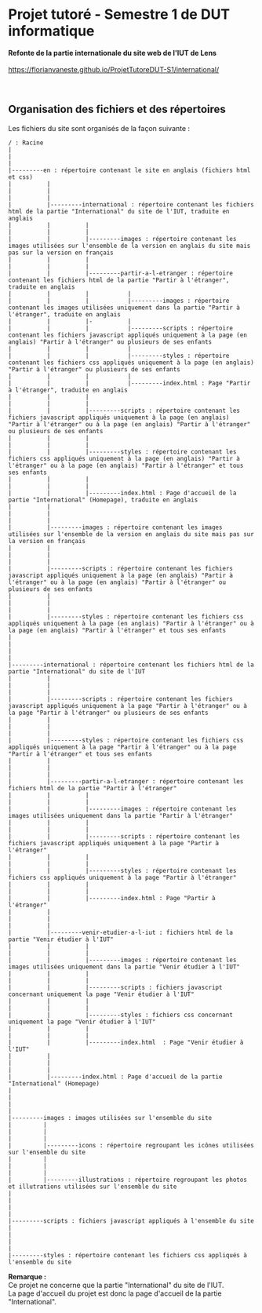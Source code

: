# Projet tutoré - Semestre 1 de DUT informatique

**Refonte de la partie internationale du site web de l'IUT de Lens**<br/><br/>
https://florianvaneste.github.io/ProjetTutoreDUT-S1/international/

<br/>

## Organisation des fichiers et des répertoires

Les fichiers du site sont organisés de la façon suivante :

    / : Racine
    |
    |
    |
    |---------en : répertoire contenant le site en anglais (fichiers html et css)
    |          |
    |          |
    |          |
    |          |---------international : répertoire contenant les fichiers html de la partie "International" du site de l'IUT, traduite en anglais
    |          |          |
    |          |          |
    |          |          |---------images : répertoire contenant les images utilisées sur l'ensemble de la version en anglais du site mais pas sur la version en français
    |          |          |
    |          |          |
    |          |          |---------partir-a-l-etranger : répertoire contenant les fichiers html de la partie "Partir à l'étranger", traduite en anglais
    |          |          |           |
    |          |          |           |---------images : répertoire contenant les images utilisées uniquement dans la partie "Partir à l'étranger", traduite en anglais
    |          |          |-          |
    |          |          |           |---------scripts : répertoire contenant les fichiers javascript appliqués uniquement à la page (en anglais) "Partir à l'étranger" ou plusieurs de ses enfants
    |          |          |           |
    |          |          |           |---------styles : répertoire contenant les fichiers css appliqués uniquement à la page (en anglais) "Partir à l'étranger" ou plusieurs de ses enfants
    |          |          |           |
    |          |          |           |---------index.html : Page "Partir à l'étranger", traduite en anglais
    |          |          |
    |          |          |
    |          |          |---------scripts : répertoire contenant les fichiers javascript appliqués uniquement à la page (en anglais) "Partir à l'étranger" ou à la page (en anglais) "Partir à l'étranger" ou plusieurs de ses enfants
    |          |          |
    |          |          |
    |          |          |---------styles : répertoire contenant les fichiers css appliqués uniquement à la page (en anglais) "Partir à l'étranger" ou à la page (en anglais) "Partir à l'étranger" et tous ses enfants
    |          |          |
    |          |          |
    |          |          |---------index.html : Page d'accueil de la partie "International" (Homepage), traduite en anglais
    |          |
    |          |
    |          |
    |          |---------images : répertoire contenant les images utilisées sur l'ensemble de la version en anglais du site mais pas sur la version en français
    |          |
    |          |
    |          |
    |          |---------scripts : répertoire contenant les fichiers javascript appliqués uniquement à la page (en anglais) "Partir à l'étranger" ou à la page (en anglais) "Partir à l'étranger" ou plusieurs de ses enfants
    |          |
    |          |
    |          |
    |          |---------styles : répertoire contenant les fichiers css appliqués uniquement à la page (en anglais) "Partir à l'étranger" ou à la page (en anglais) "Partir à l'étranger" et tous ses enfants
    |
    |
    |
    |
    |---------international : répertoire contenant les fichiers html de la partie "International" du site de l'IUT
    |          |
    |          |
    |          |
    |          |---------scripts : répertoire contenant les fichiers javascript appliqués uniquement à la page "Partir à l'étranger" ou à la page "Partir à l'étranger" ou plusieurs de ses enfants
    |          |
    |          |
    |          |
    |          |---------styles : répertoire contenant les fichiers css appliqués uniquement à la page "Partir à l'étranger" ou à la page "Partir à l'étranger" et tous ses enfants
    |          |
    |          |
    |          |
    |          |---------partir-a-l-etranger : répertoire contenant les fichiers html de la partie "Partir à l'étranger"
    |          |          |
    |          |          |
    |          |          |---------images : répertoire contenant les images utilisées uniquement dans la partie "Partir à l'étranger"
    |          |          |
    |          |          |
    |          |          |---------scripts : répertoire contenant les fichiers javascript appliqués uniquement à la page "Partir à l'étranger"
    |          |          |
    |          |          |
    |          |          |---------styles : répertoire contenant les fichiers css appliqués uniquement à la page "Partir à l'étranger"
    |          |          |
    |          |          |
    |          |          |---------index.html : Page "Partir à l'étranger"
    |          |
    |          |
    |          |
    |          |---------venir-etudier-a-l-iut : fichiers html de la partie "Venir étudier à l'IUT"
    |          |          |
    |          |          |
    |          |          |---------images : répertoire contenant les images utilisées uniquement dans la partie "Venir étudier à l'IUT"
    |          |          |
    |          |          |
    |          |          |---------scripts : fichiers javascript concernant uniquement la page "Venir étudier à l'IUT"
    |          |          |
    |          |          |
    |          |          |---------styles : fichiers css concernant uniquement la page "Venir étudier à l'IUT"
    |          |          |
    |          |          |
    |          |          |---------index.html  : Page "Venir étudier à l'IUT"
    |          |
    |          |
    |          |
    |          |---------index.html : Page d'accueil de la partie "International" (Homepage)
    |
    |
    |
    |
    |---------images : images utilisées sur l'ensemble du site
    |         |
    |         |
    |         |  
    |         |---------icons : répertoire regroupant les icônes utilisées sur l'ensemble du site
    |         |
    |         |
    |         |  
    |         |---------illustrations : répertoire regroupant les photos et illutrations utilisées sur l'ensemble du site
    |
    |
    |
    |    
    |---------scripts : fichiers javascript appliqués à l'ensemble du site
    |
    |
    |
    |
    |---------styles : répertoire contenant les fichiers css appliqués à l'ensemble du site


**Remarque :**<br/>
Ce projet ne concerne que la partie "International" du site de l'IUT.<br/>
La page d'accueil du projet est donc la page d'accueil de la partie "International".<br/>

